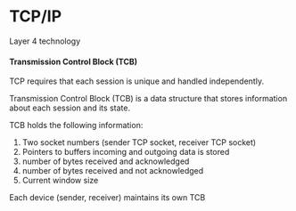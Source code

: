# TCP/IP

Layer 4 technology

#### Transmission Control Block \(TCB\)

TCP requires that each session is unique and handled independently. 

Transmission Control Block \(TCB\) is a data structure that stores information about each session and its state.

TCB holds the following information:

1. Two socket numbers \(sender TCP socket, receiver TCP socket\)
2. Pointers to buffers incoming and outgoing data is stored
3. number of bytes received and acknowledged 
4. number of bytes received and not acknowledged
5. Current window size

Each device \(sender, receiver\) maintains its own TCB



